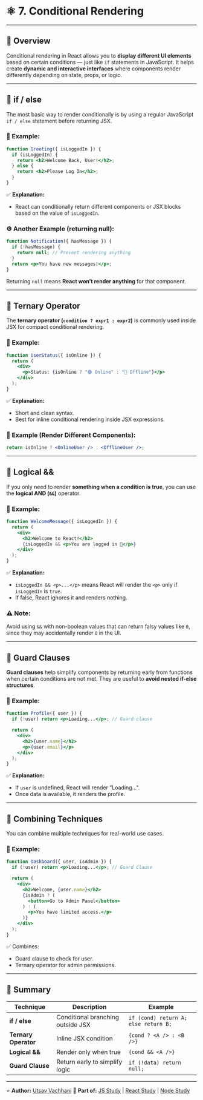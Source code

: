 # ⚛️ 7. Conditional Rendering

---

## 📘 Overview

Conditional rendering in React allows you to **display different UI elements** based on certain conditions — just like `if` statements in JavaScript.
It helps create **dynamic and interactive interfaces** where components render differently depending on state, props, or logic.

---

## 🔹 if / else

The most basic way to render conditionally is by using a regular JavaScript `if / else` statement before returning JSX.

### 🧩 Example:

```jsx
function Greeting({ isLoggedIn }) {
  if (isLoggedIn) {
    return <h2>Welcome Back, User!</h2>;
  } else {
    return <h2>Please Log In</h2>;
  }
}
```

✅ **Explanation:**

* React can conditionally return different components or JSX blocks based on the value of `isLoggedIn`.

### ⚙️ Another Example (returning null):

```jsx
function Notification({ hasMessage }) {
  if (!hasMessage) {
    return null; // Prevent rendering anything
  }
  return <p>You have new messages!</p>;
}
```

Returning `null` means **React won’t render anything** for that component.

---

## 🔹 Ternary Operator

The **ternary operator (`condition ? expr1 : expr2`)** is commonly used inside JSX for compact conditional rendering.

### 🧩 Example:

```jsx
function UserStatus({ isOnline }) {
  return (
    <div>
      <p>Status: {isOnline ? "🟢 Online" : "🔴 Offline"}</p>
    </div>
  );
}
```

✅ **Explanation:**

* Short and clean syntax.
* Best for inline conditional rendering inside JSX expressions.

### 🧩 Example (Render Different Components):

```jsx
return isOnline ? <OnlineUser /> : <OfflineUser />;
```

---

## 🔹 Logical &&

If you only need to render **something when a condition is true**,
you can use the **logical AND (`&&`)** operator.

### 🧩 Example:

```jsx
function WelcomeMessage({ isLoggedIn }) {
  return (
    <div>
      <h2>Welcome to React!</h2>
      {isLoggedIn && <p>You are logged in 🎉</p>}
    </div>
  );
}
```

✅ **Explanation:**

* `isLoggedIn && <p>...</p>` means React will render the `<p>` only if `isLoggedIn` is `true`.
* If false, React ignores it and renders nothing.

### ⚠️ Note:

Avoid using `&&` with non-boolean values that can return falsy values like `0`, since they may accidentally render `0` in the UI.

---

## 🔹 Guard Clauses

**Guard clauses** help simplify components by returning early from functions when certain conditions are not met.
They are useful to **avoid nested if-else structures**.

### 🧩 Example:

```jsx
function Profile({ user }) {
  if (!user) return <p>Loading...</p>; // Guard clause

  return (
    <div>
      <h2>{user.name}</h2>
      <p>{user.email}</p>
    </div>
  );
}
```

✅ **Explanation:**

* If `user` is undefined, React will render "Loading...".
* Once data is available, it renders the profile.

---

## 🧠 Combining Techniques

You can combine multiple techniques for real-world use cases.

### 🧩 Example:

```jsx
function Dashboard({ user, isAdmin }) {
  if (!user) return <p>Loading...</p>; // Guard Clause

  return (
    <div>
      <h2>Welcome, {user.name}</h2>
      {isAdmin ? (
        <button>Go to Admin Panel</button>
      ) : (
        <p>You have limited access.</p>
      )}
    </div>
  );
}
```

✅ Combines:

* Guard clause to check for user.
* Ternary operator for admin permissions.

---

## 🧩 Summary

| Technique            | Description                       | Example                              |
| -------------------- | --------------------------------- | ------------------------------------ |
| **if / else**        | Conditional branching outside JSX | `if (cond) return A; else return B;` |
| **Ternary Operator** | Inline JSX condition              | `{cond ? <A /> : <B />}`             |
| **Logical &&**       | Render only when true             | `{cond && <A />}`                    |
| **Guard Clause**     | Return early to simplify logic    | `if (!data) return null;`            |

---

⭐ **Author:** [Utsav Vachhani](https://github.com/utsavvachhani)
📘 **Part of:** [JS Study](../../../JS-STUDY/) | [React Study](../../../REACT-STUDY/) | [Node Study](../../../Node-STUDY/)